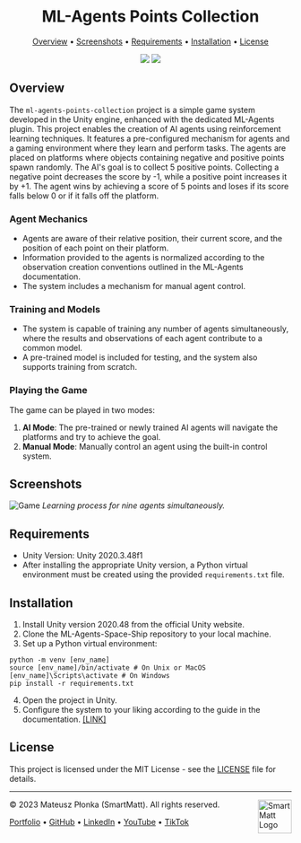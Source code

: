 <h1 align="center">ML-Agents Points Collection</h1>

<p align="center">
  <a href="#overview">Overview</a> •
  <a href="#screenshots">Screenshots</a> •
  <a href="#requirements">Requirements</a> •
  <a href="#installation">Installation</a> •
  <a href="#license">License</a>
</p>

<p align="center">
  <img src="https://img.shields.io/badge/License-MIT-yellow.svg" />
  <img src="https://img.shields.io/badge/Author-SmartMatt-blue" />
</p>

## Overview
The `ml-agents-points-collection` project is a simple game system developed in the Unity engine, enhanced with the dedicated ML-Agents plugin. This project enables the creation of AI agents using reinforcement learning techniques. It features a pre-configured mechanism for agents and a gaming environment where they learn and perform tasks. The agents are placed on platforms where objects containing negative and positive points spawn randomly. The AI's goal is to collect 5 positive points. Collecting a negative point decreases the score by -1, while a positive point increases it by +1. The agent wins by achieving a score of 5 points and loses if its score falls below 0 or if it falls off the platform.

### Agent Mechanics
- Agents are aware of their relative position, their current score, and the position of each point on their platform.
- Information provided to the agents is normalized according to the observation creation conventions outlined in the ML-Agents documentation.
- The system includes a mechanism for manual agent control.

### Training and Models
- The system is capable of training any number of agents simultaneously, where the results and observations of each agent contribute to a common model.
- A pre-trained model is included for testing, and the system also supports training from scratch.

### Playing the Game
The game can be played in two modes:
1. **AI Mode**: The pre-trained or newly trained AI agents will navigate the platforms and try to achieve the goal.
2. **Manual Mode**: Manually control an agent using the built-in control system.

## Screenshots
![Game](https://smartmatt.pl/github/ml-agents-points-collection/training-process.png)
*Learning process for nine agents simultaneously.*

## Requirements
- Unity Version: Unity 2020.3.48f1
- After installing the appropriate Unity version, a Python virtual environment must be created using the provided `requirements.txt` file.

## Installation
1. Install Unity version 2020.48 from the official Unity website.
2. Clone the ML-Agents-Space-Ship repository to your local machine.
3. Set up a Python virtual environment:
```
python -m venv [env_name]
source [env_name]/bin/activate # On Unix or MacOS
[env_name]\Scripts\activate # On Windows
pip install -r requirements.txt
```
4. Open the project in Unity.
5. Configure the system to your liking according to the guide in the documentation. [[LINK]](https://unity-technologies.github.io/ml-agents/Getting-Started/)

## License
This project is licensed under the MIT License - see the [LICENSE](LICENSE) file for details.

---
&copy; 2023 Mateusz Płonka (SmartMatt). All rights reserved.
<a href="https://smartmatt.pl/">
    <img src="https://smartmatt.pl/github/smartmatt-logo.png" title="SmartMatt Logo" align="right" width="60" />
</a>

<p align="left">
  <a href="https://smartmatt.pl/">Portfolio</a> •
  <a href="https://github.com/SmartMaatt">GitHub</a> •
  <a href="https://www.linkedin.com/in/mateusz-p%C5%82onka-328a48214/">LinkedIn</a> •
  <a href="https://www.youtube.com/user/SmartHDesigner">YouTube</a> •
  <a href="https://www.tiktok.com/@smartmaatt">TikTok</a>
</p>
